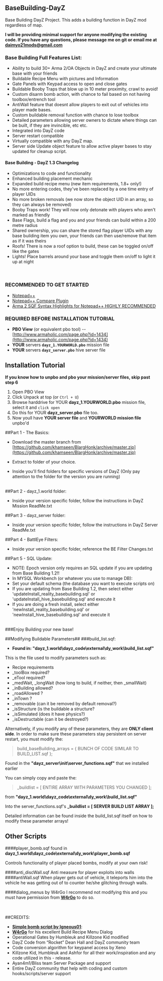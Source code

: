 ## BaseBuilding-DayZ ##


Base Building DayZ Project.  This adds a building function in DayZ mod regardless of map.<br>

**I will be providing minimal support for anyone modifying the existing code.  If you have any questions, please message me on git or email me at daimyo21mods@gmail.com**

### Base Building Full Features List: ###

- Ability to build 30+ Arma 2/OA Objects in DayZ and create your ultimate base with your friends
- Buildable Recipe Menu with pictures and Information
- Gate Panels with Keypad access to open and close gates
- Buildable Booby Traps that blow up in 10 meter proximity, crawl to avoid!
- Custom disarm bomb action, with chance to fail based on not having toolbox/entrench tool
- AntiWall feature that doesnt allow players to exit out of vehicles into player made bases.
- Custom buildable removal function with chance to lose toolbox
- Detailed parameters allowing server owners to dictate where things can be built, if they are invincible, etc etc.
- Integrated into DayZ code
- Server restart compatible
- Virtually compatible with any DayZ map.
- Server side Update object feature to allow active player bases to stay updated for cleanup script.

#### Base Building - DayZ 1.3 Changelog

- Optimizations to code and functionality<br>
- Enhanced building placement mechanic<br>
- Expanded build recipe menu (new item requirements, 1.8+ only!)<br>
- No more entering codes, they've been replaced by a one time entry of player UIDs<br>
- No more broken removals (we now store the object UID in an array, so they can always be removed)<br>
- Booby Traps work! They will now only detonate with players who aren't marked as friendly<br>
- Base Flags, build a flag and you and your friends can build within a 200 metre radius<br>
- Shared ownership, you can share the stored flag player UIDs with any base building item you own, your friends can then use/remove that item as if it was theirs<br>
- Roofs! There is now a roof option to build, these can be toggled on/off like the gates<br>
- Lights! Place barrels around your base and toggle them on/off to light it up at night<br>
<br><br>

### RECOMMENDED TO GET STARTED ###


- [Notepad++](http://notepad-plus-plus.org/download/v6.3.html)<br>
- [Notepad++ Compare Plugin](http://sourceforge.net/projects/npp-compare/)<br>
- [Arma 2 SQF Syntax Highlights for Notepad++ HIGHLY RECOMMENDED](http://forums.bistudio.com/showthread.php?91939-Notepad-SQF-syntax-highlight)<br>
### REQUIRED BEFORE INSTALLATION TUTORIAL ###

- **PBO View** (or equivalent pbo tool) --  [http://www.armaholic.com/page.php?id=1434](http://www.armaholic.com/page.php?id=1434)<br>
- **YOUR** servers **`dayz_1.YOURWORLD.pbo`** mission file<br>
- **YOUR** servers **`dayz_server.pbo`** hive server file<br>

## Installation Tutorial ##

**If you know how to unpbo and pbo your mission/server files, skip past step 6<br>**
1. Open PBO View<br>
2. Click Unpack at top (or `Ctrl + U`)<br>
3. Browse harddrive for YOUR **dayz\_1.YOURWORLD.pbo** mission file, select it and `click open`<br>
5. Do this for YOUR **dayz\_server.pbo** file too.<br>
6. Now youll have **YOUR server file** and **YOURWORLD mission file** unpbo'd<br>

##Part 1 - The Basics:
- Download the master branch from [https://github.com/khamseen/BlargHonk/archive/master.zip](https://github.com/khamseen/BlargHonk/archive/master.zip)<br>

- Extract to folder of your choice.<br>

- Inside you'll find folders for specific versions of DayZ (Only pay attention to the folder for the version you are running)<br><br>


##Part 2 - dayz\_1.world folder:

- Inside your version specific folder, follow the instructions in DayZ Mission ReadMe.txt<br>

##Part 3 - dayz\_server folder:

- Inside your version specific folder, follow the instructions in DayZ Server ReadMe.txt<br>

##Part 4 - BattlEye Filters:

- Inside your version specific folder, reference the BE Filter Changes.txt<br>

##Part 5 - SQL Update:

- NOTE: Epoch version only requires an SQL update if you are updating from Base Building 1.2!!
- In MYSQL Workbench (or whatever you use to manage DB): <br>
- Set your default schema (the database you want to execute scripts on) <br>
- If you are updating from Base Building 1.2, then select either 'updateInstall_reality_basebuilding.sql' or 'updateInstall_hive_basebuilding.sql' and execute it<br>
- If you are doing a fresh install, select either 'newInstall_reality_basebuilding.sql' or 'newInstall_hive_basebuilding.sql' and execute it<br><br>


###Enjoy Building your new base!

##Modifying Buildable Parameters##
###build_list.sqf:

- **Found in:
"dayz\_1.world\dayz\_code\external\dy\_work\build\_list.sqf"**

This is the file used to modify parameters such as:

- Recipe requirements
- _toolBox required?
- _eTool required?
- _medWait, _longWait (how long to build, if neither, then _smallWait)
-  _inBuilding allowed?
-  _roadAllowed ?
-  _inTown ?
-  _removable (can it be removed by default removal?)
-  _isStructure (is the buildable a structure?
-  _isSimulated (does it have physics?) 
-  _isDestructable (can it be destroyed?)

Alternatively, if you modify any of these parameters, they are **ONLY client side**.  In order to make sure these parameters stay persistent on server restart, you must modify the:

>build\_baseBuilding\_arrays = { BUNCH OF CODE SIMILAR TO BUILD_LIST.sqf };

Found in the **"dayz\_server\init\server\_functions.sqf"** that we installed earlier

You can simply copy and paste the:

>_buildlist = [ ENTIRE ARRAY WITH PARAMETERS YOU CHANGED ];

from **"dayz\_1.world\dayz\_code\external\dy\_work\build\_list.sqf"**

Into the server\_functions.sqf's 
**\_buildlist = [ SERVER BUILD LIST ARRAY ];**

Detailed information can be found inside the build_list.sqf  itself on how to modify these parameter arrays!

## Other Scripts

####player_bomb.sqf 
found in **dayz\_1.world\dayz\_code\external\dy\_work\player\_bomb.sqf**

Controls functionality of player placed bombs, modify at your own risk!

####anti_discWall.sqf
Anti measure for player exploits into walls
####antiWall.sqf
When player gets out of vehicle, it teleports him into the vehicle he was getting out of to counter he/she glitching through walls.

####dialog_menus by W4rGo
I recommend not modifying this and you must have permission from [**W4rGo**](https://github.com/w4rgo) to do so.


<br><br>
##CREDITS:

- [**Simple bomb script by Igneous01**](http://forums.bistudio.com/showthread.php?123621-Simple-Bomb-defusal-with-keypad):
- [**W4rGo**](https://github.com/w4rgo) for his excellent Build Recipe Menu Dialog
- Operational Gates by Humbleuk and Killzone Kid modified <br>
- DayZ Code from “Rocket” Dean Hall and DayZ community team<br>
- Code conversion algorithm for keypanel access by Xeno<br>
- Killzone Kid, Humbleuk and Ashfor for all their work/inspiration and any code utilized in this - release.<br>
- Ayan4m1/Bliss team Server Package and support<br>
- Entire DayZ community that help with coding and custom hooks/scripts/server support<br>
